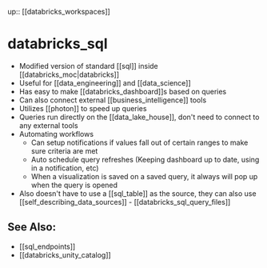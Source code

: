 up:: [[databricks_workspaces]]

# databricks_sql

- Modified version of standard [[sql]] inside [[databricks_moc|databricks]]
- Useful for [[data_engineering]] and [[data_science]]
- Has easy to make [[databricks_dashboard]]s based on queries
- Can also connect external [[business_intelligence]] tools
- Utilizes [[photon]] to speed up queries
- Queries run directly on the [[data_lake_house]], don't need to connect to any external tools
- Automating workflows
	- Can setup notifications if values fall out of certain ranges to make sure criteria are met
	- Auto schedule query refreshes (Keeping dashboard up to date, using in a notification, etc)
	- When a visualization is saved on a saved query, it always will pop up when the query is opened
- Also doesn't have to use a [[sql_table]] as the source, they can also use [[self_describing_data_sources]] - [[databricks_sql_query_files]]

## See Also:
- [[sql_endpoints]]
- [[databricks_unity_catalog]]